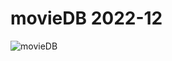 # movieDB 2022-12

![movieDB](https://user-images.githubusercontent.com/98271218/206259073-19912654-4d1e-459c-a147-aa7369894998.gif)
